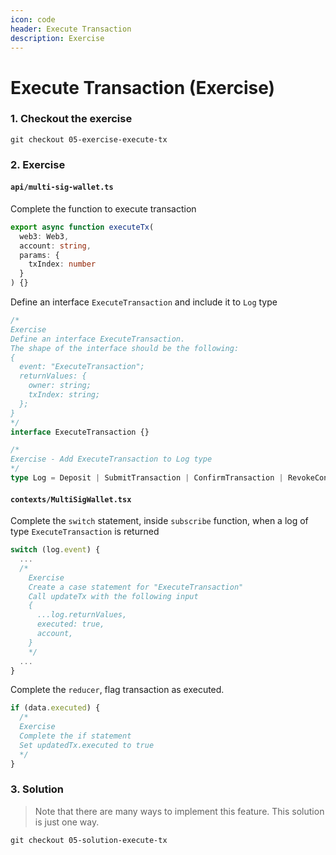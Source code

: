 ```yaml
---
icon: code
header: Execute Transaction
description: Exercise
---
```


# Execute Transaction (Exercise)

### 1. Checkout the exercise

```shell
git checkout 05-exercise-execute-tx
```

### 2. Exercise

#### `api/multi-sig-wallet.ts`

Complete the function to execute transaction

```typescript
export async function executeTx(
  web3: Web3,
  account: string,
  params: {
    txIndex: number
  }
) {}
```

Define an interface `ExecuteTransaction` and include it to `Log` type

```typescript
/*
Exercise
Define an interface ExecuteTransaction.
The shape of the interface should be the following:
{
  event: "ExecuteTransaction";
  returnValues: {
    owner: string;
    txIndex: string;
  };
}
*/
interface ExecuteTransaction {}

/*
Exercise - Add ExecuteTransaction to Log type
*/
type Log = Deposit | SubmitTransaction | ConfirmTransaction | RevokeConfirmation
```

#### `contexts/MultiSigWallet.tsx`

Complete the `switch` statement, inside `subscribe` function, when a log of type `ExecuteTransaction` is returned

```typescript
switch (log.event) {
  ...
  /*
    Exercise
    Create a case statement for "ExecuteTransaction"
    Call updateTx with the following input
    {
      ...log.returnValues,
      executed: true,
      account,
    }
    */
  ...
}
```

Complete the `reducer`, flag transaction as executed.

```typescript
if (data.executed) {
  /*
  Exercise
  Complete the if statement
  Set updatedTx.executed to true
  */
}
```

### 3. Solution

> Note that there are many ways to implement this feature.
> This solution is just one way.

```shell
git checkout 05-solution-execute-tx
```
